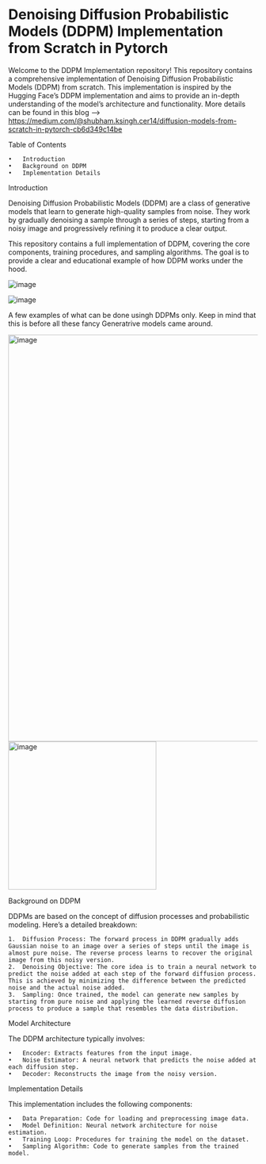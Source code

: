 # Denoising Diffusion Probabilistic Models (DDPM) Implementation from Scratch in Pytorch

Welcome to the DDPM Implementation repository! This repository contains a comprehensive implementation of Denoising Diffusion Probabilistic Models (DDPM) from scratch. This implementation is inspired by the Hugging Face’s DDPM implementation and aims to provide an in-depth understanding of the model’s architecture and functionality.
More details can be found in this blog --> https://medium.com/@shubham.ksingh.cer14/diffusion-models-from-scratch-in-pytorch-cb6d349c14be

Table of Contents

	•	Introduction
	•	Background on DDPM
	•	Implementation Details

Introduction

Denoising Diffusion Probabilistic Models (DDPM) are a class of generative models that learn to generate high-quality samples from noise. They work by gradually denoising a sample through a series of steps, starting from a noisy image and progressively refining it to produce a clear output.

This repository contains a full implementation of DDPM, covering the core components, training procedures, and sampling algorithms. The goal is to provide a clear and educational example of how DDPM works under the hood.

![image](https://github.com/user-attachments/assets/f6b5e41b-48ff-4c33-92a0-cd97b94d77a3)

![image](https://github.com/user-attachments/assets/e8978f9e-e6b5-4fce-8e49-50d7bed96d78)

A few examples of what can be done usingh DDPMs only. Keep in mind that this is before all these fancy Generatrive models came around.

<img width="821" alt="image" src="https://github.com/user-attachments/assets/a96ccc33-cadf-4bbe-b655-df556994d6cd">

<img width="299" alt="image" src="https://github.com/user-attachments/assets/a07d9e42-27a6-4dcf-bf7f-ab3e83ea9bbd">

Background on DDPM

DDPMs are based on the concept of diffusion processes and probabilistic modeling. Here’s a detailed breakdown:

	1.	Diffusion Process: The forward process in DDPM gradually adds Gaussian noise to an image over a series of steps until the image is almost pure noise. The reverse process learns to recover the original image from this noisy version.
	2.	Denoising Objective: The core idea is to train a neural network to predict the noise added at each step of the forward diffusion process. This is achieved by minimizing the difference between the predicted noise and the actual noise added.
	3.	Sampling: Once trained, the model can generate new samples by starting from pure noise and applying the learned reverse diffusion process to produce a sample that resembles the data distribution.

Model Architecture

The DDPM architecture typically involves:

	•	Encoder: Extracts features from the input image.
	•	Noise Estimator: A neural network that predicts the noise added at each diffusion step.
	•	Decoder: Reconstructs the image from the noisy version.

Implementation Details

This implementation includes the following components:

	•	Data Preparation: Code for loading and preprocessing image data.
	•	Model Definition: Neural network architecture for noise estimation.
	•	Training Loop: Procedures for training the model on the dataset.
	•	Sampling Algorithm: Code to generate samples from the trained model.
